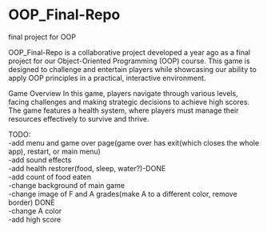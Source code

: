 # OOP_Final-Repo
final project for OOP

OOP_Final-Repo is a collaborative project developed a year ago as a final project for our Object-Oriented Programming (OOP) course. This game is designed to challenge and entertain players while showcasing our ability to apply OOP principles in a practical, interactive environment.

Game Overview
In this game, players navigate through various levels, facing challenges and making strategic decisions to achieve high scores. The game features a health system, where players must manage their resources effectively to survive and thrive.


TODO:  
-add menu and game over page(game over has exit(which closes the whole app), restart, or main menu)  
-add sound effects  
-add health restorer(food, sleep, water?)-DONE  
-add count of food eaten  
-change background of main game   
-change image of F and A grades(make A to a different color, remove border)   DONE  
-change A color  
-add high score  
